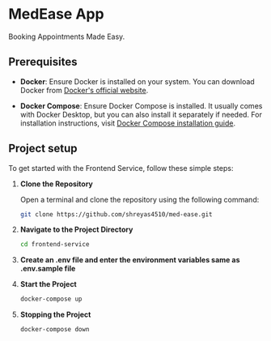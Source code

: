 # MedEase App

Booking Appointments Made Easy.

## Prerequisites

- **Docker**: Ensure Docker is installed on your system. You can download Docker from [Docker's official website](https://www.docker.com/get-started).

- **Docker Compose**: Ensure Docker Compose is installed. It usually comes with Docker Desktop, but you can also install it separately if needed. For installation instructions, visit [Docker Compose installation guide](https://docs.docker.com/compose/install/).

## Project setup

To get started with the Frontend Service, follow these simple steps:

1. **Clone the Repository**

   Open a terminal and clone the repository using the following command:

   ```bash
   git clone https://github.com/shreyas4510/med-ease.git
   ```
2. **Navigate to the Project Directory**
   ```bash
   cd frontend-service
   ```
3. **Create an .env file and enter the environment variables same as .env.sample file**

4. **Start the Project**
   ```bash
   docker-compose up
   ```
5. **Stopping the Project**
   ```bash
   docker-compose down
   ```
